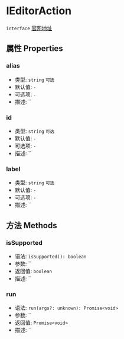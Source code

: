 # IEditorAction
`interface` [官网地址](https://microsoft.github.io/monaco-editor/docs.html#interfaces/editor.IEditorAction.html)

## 属性 Properties
### alias
+ 类型: `string`  `可选`
+ 默认值: `-`
+ 可选项: `-`
+ 描述: ``

### id
+ 类型: `string` `可选`
+ 默认值: `-`
+ 可选项: `-`
+ 描述: ``

### label
+ 类型: `string` `可选`
+ 默认值: `-`
+ 可选项: `-`
+ 描述: ``


## 方法 Methods
### isSupported
+ 语法: `isSupported(): boolean`
+ 参数: ``
+ 返回值: `boolean`
+ 描述: ``

### run
+ 语法: `run(args?: unknown): Promise<void>`
+ 参数: ``
+ 返回值: `Promise<void>`
+ 描述: ``
